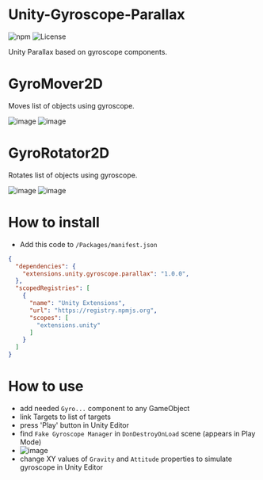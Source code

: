# Unity-Gyroscope-Parallax
![npm](https://img.shields.io/npm/v/extensions.unity.gyroscope.parallax) ![License](https://img.shields.io/github/license/IvanMurzak/Unity-Gyroscope-Parallax)

Unity Parallax based on gyroscope components.

# GyroMover2D
Moves list of objects using gyroscope.

![image](https://user-images.githubusercontent.com/9135028/166463235-50702210-3b09-417d-9b9a-547fce73ba15.png) ![image](https://user-images.githubusercontent.com/9135028/166465109-33274de8-84e3-44e4-a8ab-b7c1f3ea2380.png)


# GyroRotator2D
Rotates list of objects using gyroscope.

![image](https://user-images.githubusercontent.com/9135028/166463296-7b50aae8-9f43-442d-978a-b2b479170d94.png) ![image](https://user-images.githubusercontent.com/9135028/166465157-5f1325f3-8109-4a35-bd91-87082aa36cf9.png)


# How to install
- Add this code to <code>/Packages/manifest.json</code>
```json
{
  "dependencies": {
    "extensions.unity.gyroscope.parallax": "1.0.0",
  },
  "scopedRegistries": [
    {
      "name": "Unity Extensions",
      "url": "https://registry.npmjs.org",
      "scopes": [
        "extensions.unity"
      ]
    }
  ]
}
```

# How to use
- add needed `Gyro...` component to any GameObject
- link Targets to list of targets
- press 'Play' button in Unity Editor
- find `Fake Gyroscope Manager` in `DonDestroyOnLoad` scene (appears in Play Mode)
- ![image](https://user-images.githubusercontent.com/9135028/166464685-b6197e8a-547d-47ab-9039-824ce29f3ca5.png)
- change XY values of `Gravity` and `Attitude` properties to simulate gyroscope in Unity Editor
